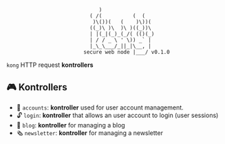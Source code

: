 ``` text
                              )
                           ( /(          (  (
                            )\())(   (    )\))(
                           ((_)\ )\  )\ )((_))\
                           | |(_|(_)_(_/( (()(_)
                           | / / _ \ ' \)) _` |
                           |_\_\___/_||_|\__, |
                         secure web node |___/ v0.1.0
```

`kong` HTTP request __kontrollers__

## 🎮 Kontrollers

- 👥 `accounts`: __kontroller__ used for user account management.
- 🔓 `login`: __kontroller__ that allows an user account to login (user sessions)
- 📑 `blog`: __kontroller__ for managing a blog
- 🗞️ `newsletter`: __kontroller__ for managing a newsletter
